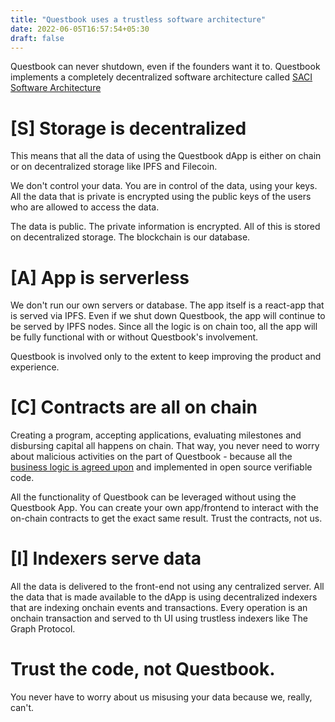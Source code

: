 ```yaml
---
title: "Questbook uses a trustless software architecture"
date: 2022-06-05T16:57:54+05:30
draft: false
---
```


Questbook can never shutdown, even if the founders want it to.
Questbook implements a completely decentralized software architecture called [SACI Software Architecture](https://mirror.xyz/madhavanmalolan.eth/0h9QKmgfPFqlaU1nwr-llRuIwKxhTXPt9ar0TDKZLCU)


# [S] Storage is decentralized
This means that all the data of using the Questbook dApp is either on chain or on decentralized storage like IPFS and Filecoin.

We don't control your data. You are in control of the data, using your keys. All the data that is private is encrypted using the public keys of the users who are allowed to access the data. 

The data is public. The private information is encrypted. All of this is stored on decentralized storage. The blockchain is our database.

# [A] App is serverless
We don't run our own servers or database. The app itself is a react-app that is served via IPFS. Even if we shut down Questbook, the app will continue to be served by IPFS nodes. Since all the logic is on chain too, all the app will be fully functional with or without Questbook's involvement. 

Questbook is involved only to the extent to keep improving the product and experience. 

# [C] Contracts are all on chain
Creating a program, accepting applications, evaluating milestones and disbursing capital all happens on chain. That way, you never need to worry about malicious activities on the part of Questbook - because all the [business logic is agreed upon](https://blog.questbook.xyz/posts/work-improvement-proposals/) and implemented in open source verifiable code. 

All the functionality of Questbook can be leveraged without using the Questbook App. You can create your own app/frontend to interact with the on-chain contracts to get the exact same result. Trust the contracts, not us.

# [I] Indexers serve data
All the data is delivered to the front-end not using any centralized server. All the data that is made available to the dApp is using decentralized indexers that are indexing onchain events and transactions. Every operation is an onchain transaction and served to th UI using trustless indexers like The Graph Protocol. 

# Trust the code, not Questbook.
You never have to worry about us misusing your data because we, really, can't.

